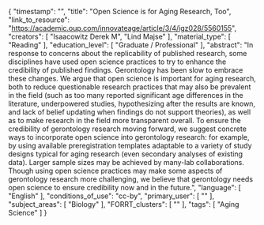 {
    "timestamp": "",
    "title": "Open Science is for Aging Research, Too",
    "link_to_resource": "https://academic.oup.com/innovateage/article/3/4/igz028/5560155",
    "creators": [
        "Isaacowitz Derek M",
        "Lind Majse"
    ],
    "material_type": [
        "Reading"
    ],
    "education_level": [
        "Graduate / Professional"
    ],
    "abstract": "In response to concerns about the replicability of published research, some disciplines have used open science practices to try to enhance the credibility of published findings. Gerontology has been slow to embrace these changes. We argue that open science is important for aging research, both to reduce questionable research practices that may also be prevalent in the field (such as too many reported significant age differences in the literature, underpowered studies, hypothesizing after the results are known, and lack of belief updating when findings do not support theories), as well as to make research in the field more transparent overall. To ensure the credibility of gerontology research moving forward, we suggest concrete ways to incorporate open science into gerontology research: for example, by using available preregistration templates adaptable to a variety of study designs typical for aging research (even secondary analyses of existing data). Larger sample sizes may be achieved by many-lab collaborations. Though using open science practices may make some aspects of gerontology research more challenging, we believe that gerontology needs open science to ensure credibility now and in the future.",
    "language": [
        "English"
    ],
    "conditions_of_use": "cc-by",
    "primary_user": [
        ""
    ],
    "subject_areas": [
        "Biology"
    ],
    "FORRT_clusters": [
        ""
    ],
    "tags": [
        "Aging Science"
    ]
}